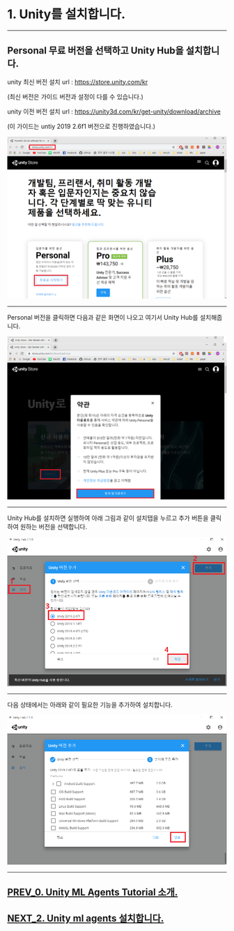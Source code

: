 # 1. Unity를 설치합니다.
- - -

## Personal 무료 버전을 선택하고 Unity Hub을 설치합니다.

unity 최신 버전 설치 url : https://store.unity.com/kr

(최신 버전은 가이드 버전과 설정이 다를 수 있습니다.)

unity 이전 버전 설치 url : https://unity3d.com/kr/get-unity/download/archive

(이 가이드는 untiy 2019 2.6f1 버전으로 진행하였습니다.)

![Alt text](/unity_ml_agents_tutorial/1.unity_download/unity_download.png)
- - -

Personal 버전을 클릭하면 다음과 같은 화면이 나오고 여기서 Unity Hub를 설치해줍니다.

![Alt text](/unity_ml_agents_tutorial/1.unity_download/unity_hub.png)
- - -

Unity Hub를 설치하면 실행하여 아래 그림과 같이 설치탭을 누르고 추가 버튼을 클릭하여 원하는 버전을 선택합니다.

![Alt text](/unity_ml_agents_tutorial/1.unity_download/unity_install.png)
- - -

다음 상태에서는 아래와 같이 필요한 기능을 추가하여 설치합니다.

![Alt text](/unity_ml_agents_tutorial/1.unity_download/unity_install2.png)
- - -

## [PREV_0. Unity ML Agents Tutorial 소개.](https://github.com/hyunho1027/Unity_ML_Agents_Tutorial/)

## [NEXT_2. Unity ml agents 설치합니다.](https://github.com/hyunho1027/Unity_ML_Agents_Tutorial/tree/master/unity_ml_agents_tutorial/2.unity_ml_agent_download)
